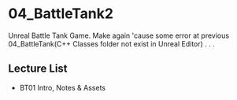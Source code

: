 # 04_BattleTank2
Unreal Battle Tank Game. 
Make again 'cause some error at previous 04_BattleTank(C++ Classes folder not exist in Unreal Editor)
.
.
.

## Lecture List
* BT01 Intro, Notes & Assets
